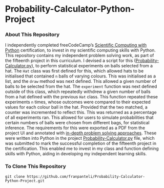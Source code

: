 # Probability-Calculator-Python-Project
### About This Repository
I independently completed freeCodeCamp’s [Scientific Computing with Python](https://www.freecodecamp.org/learn/scientific-computing-with-python/) certification, to invest in my scientific computing skills with Python. This repository contains my independent problem solving work, as part of the fifteenth project in this curriculum. I devised a script for this ([Probability-Calculator.py](https://github.com/franpanteli/Probability-Calculator-Python-Project/blob/main/Probability-Calculator.py)), to perform statistical experiments on balls selected from a hat. The `Hat` class was first defined for this, which allowed hats to be initialised that contained `n` balls of varying colours. This was initialised as a list, and the `draw` method was next defined. This allowed a given number of balls to be selected from the hat. The `experiment` function was next defined outside of this class, which repeatedly withdrew a given number of balls from a hat defined with the previous `Hat` class. This function repeated these experiments `n` times, whose outcomes were compared to their expected values for each colour ball in the hat. Provided that the two matched, a counter was incremented to reflect this. This was returned as a percentage of all experiments ran. This allowed for users to simulate probabilities that certain numbers of balls were chosen from different bags, for statistical inference. The requirements for this were exported as a PDF from the project UI and annotated with [in-depth problem solving approaches](https://github.com/franpanteli/Probability-Calculator-Python-Project/blob/main/Task%20Challenge%20Notes.pdf). These were written into Python in the project [Probability-Calculator.py](https://github.com/franpanteli/Probability-Calculator-Python-Project/blob/main/Probability-Calculator.py) file, which was submitted to mark the successful completion of the fifteenth project in the certification. This enabled me to invest in my class and function defining skills with Python, aiding in developing my independent learning skills.

### To Clone This Repository
```
git clone https://github.com/franpanteli/Probability-Calculator-Python-Project.git
```
